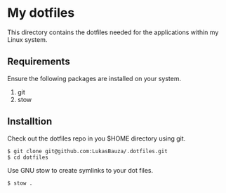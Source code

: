 # My dotfiles

This directory contains the dotfiles needed for the applications within my Linux system.

## Requirements

Ensure the following packages are installed on your system.

1. git
2. stow

## Installtion
Check out the dotfiles repo in you $HOME directory using git.
```shell
$ git clone git@github.com:LukasBauza/.dotfiles.git
$ cd dotfiles
```

Use GNU stow to create symlinks to your dot files.
```shell
$ stow .
```
